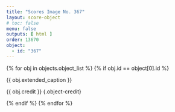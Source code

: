 ```yaml
---
title: "Scores Image No. 367"
layout: score-object
# toc: false
menu: false
outputs: [ html ]
order: 13670
object:
  - id: "367"
---
```


{% for obj in objects.object_list %}
{% if obj.id == object[0].id %}

{{ obj.extended_caption }}

{{ obj.credit }} {.object-credit}

{% endif %}
{% endfor %}
